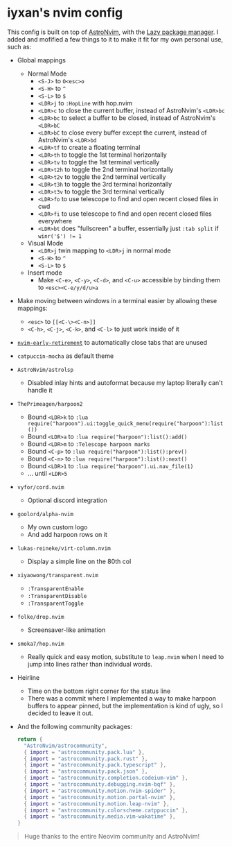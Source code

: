 # iyxan's nvim config

This config is built on top of [AstroNvim](https://github.com/AstroNvim/AstroNvim),
with the [Lazy package manager](https://github.com/folke/lazy.nvim). I added
and mofified a few things to it to make it fit for my own personal use, such as:

 - Global mappings
   - Normal Mode
     - `<S-J>` to `O<esc>o`
     - `<S-H>` to `^`
     - `<S-L>` to `$`
     - `<LDR>j` to `:HopLine` with hop.nvim
     - `<LDR>c` to close the current buffer, instead of AstroNvim's `<LDR>bc`
     - `<LDR>bc` to select a buffer to be closed, instead of AstroNvim's `<LDR>bC`
     - `<LDR>bC` to close every buffer except the current, instead of AstroNvim's `<LDR>bd`
     - `<LDR>tf` to create a floating terminal
     - `<LDR>th` to toggle the 1st terminal horizontally
     - `<LDR>tv` to toggle the 1st terminal vertically
     - `<LDR>t2h` to toggle the 2nd terminal horizontally
     - `<LDR>t2v` to toggle the 2nd terminal vertically
     - `<LDR>t3h` to toggle the 3rd terminal horizontally
     - `<LDR>t3v` to toggle the 3rd terminal vertically
     - `<LDR>fo` to use telescope to find and open recent closed files in cwd
     - `<LDR>fi` to use telescope to find and open recent closed files everywhere
     - `<LDR>bt` does "fullscreen" a buffer, essentially just `:tab split` if `winr('$') != 1`
   - Visual Mode
     - `<LDR>j` twin mapping to `<LDR>j` in normal mode
     - `<S-H>` to `^`
     - `<S-L>` to `$`
   - Insert mode
     - Make `<C-e>`, `<C-y>`, `<C-d>`, and `<C-u>` accessible by binding them to `<esc><C-e/y/d/u>a`

 - Make moving between windows in a terminal easier by allowing these mappings:
   - `<esc>` to `[[<C-\><C-n>]]`
   - `<C-h>`, `<C-j>`, `<C-k>`, and `<C-l>` to just work inside of it

 - [`nvim-early-retirement`](https://github.com/chrisgrieser/nvim-early-retirement) to automatically close tabs that are unused

 - `catpuccin-mocha` as default theme

 - `AstroNvim/astrolsp`
   - Disabled inlay hints and autoformat because my laptop literally can't
     handle it

 - `ThePrimeagen/harpoon2`
   - Bound `<LDR>k` to `:lua require("harpoon").ui:toggle_quick_menu(require("harpoon"):list())`
   - Bound `<LDR>a` to `:lua require("harpoon"):list():add()`
   - Bound `<LDR>m` to `:Telescope harpoon marks`
   - Bound `<C-p>` to `:lua require("harpoon"):list():prev()`
   - Bound `<C-n>` to `:lua require("harpoon"):list():next()`
   - Bound `<LDR>1` to `:lua require("harpoon").ui.nav_file(1)`
   - ... until `<LDR>5`

 - `vyfor/cord.nvim`
   - Optional discord integration

 - `goolord/alpha-nvim`
   - My own custom logo
   - And add harpoon rows on it

 - `lukas-reineke/virt-column.nvim`
   - Display a simple line on the 80th col

 - `xiyaowong/transparent.nvim`
   - `:TransparentEnable`
   - `:TransparentDisable`
   - `:TransparentToggle`

 - `folke/drop.nvim`
   - Screensaver-like animation

 - `smoka7/hop.nvim`
   - Really quick and easy motion, substitute to `leap.nvim` when I need to
     jump into lines rather than individual words.

 - Heirline
   - Time on the bottom right corner for the status line
   - There was a commit where I implemented a way to make harpoon buffers to
     appear pinned, but the implementation is kind of ugly, so I decided to
     leave it out.

 - And the following community packages:
   ```lua
   return {
     "AstroNvim/astrocommunity",
     { import = "astrocommunity.pack.lua" },
     { import = "astrocommunity.pack.rust" },
     { import = "astrocommunity.pack.typescript" },
     { import = "astrocommunity.pack.json" },
     { import = "astrocommunity.completion.codeium-vim" },
     { import = "astrocommunity.debugging.nvim-bqf" },
     { import = "astrocommunity.motion.nvim-spider" },
     { import = "astrocommunity.motion.portal-nvim" },
     { import = "astrocommunity.motion.leap-nvim" },
     { import = "astrocommunity.colorscheme.catppuccin" },
     { import = "astrocommunity.media.vim-wakatime" },
   }
   ```

> Huge thanks to the entire Neovim community and AstroNvim!
